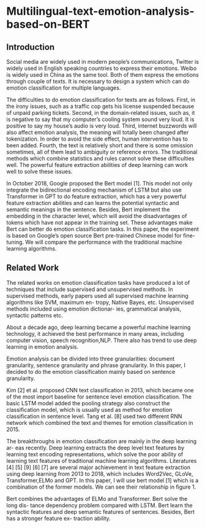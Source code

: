 # Multilingual-text-emotion-analysis-based-on-BERT

## Introduction
Social media are widely used in modern people’s communications, Twitter is widely used in English speaking countries to express their emotions. Weibo is widely used in China as the same tool. Both of them express the emotions through couple of texts. It is necessary to design a system which can do emotion classification for multiple languages.

The difficulties to do emotion classification for texts are as follows. First, in the irony issues, such as a traffic cop gets his license suspended because of unpaid parking tickets. Second, in the domain-related  issues,  such  as,  it  is  negative to  say  that my computer’s cooling system sound very loud.  It is positive to say my house’s audio is very loud. Third, internet buzzwords will also affect emotion analysis, the meaning will totally been changed after tokenization.  In  order  to  avoid  the  side effect, human intervention has  to  been  added.  Fourth,  the  text  is  relatively  short and there is some omission sometimes, all of them lead to ambiguity or reference errors. The traditional  methods  which  combine  statistics  and  rules  cannot  solve these difficulties well.  The powerful feature extraction abilities of deep learning can work well to solve these issues.

In October 2018,  Google proposed the Bert model [1].  This model not only integrate the bidirectional encoding mechanism of LSTM but also use Transformer in GPT to do feature extraction, which has a very powerful feature extraction abilities and can learns the potential syntactic and semantic meanings in the sentence. Besides, Bert implement the embedding in the character level, which will avoid the disadvantages of tokens which have not appear in the training set. These advantages make Bert can better do  emotion  classification  tasks.  In  this  paper,  the  experiment  is  based on Google’s open source Bert pre-trained Chinese model for fine-tuning. We will compare the performance with the traditional machine learning algorithms.

## Related Work
The related works on emotion classification tasks have produced a lot of techniques that include supervised and unsupervised methods. In supervised methods, early papers used all supervised machine learning algorithms like SVM, maximum en- tropy, Native Bayes, etc. Unsupervised methods included using emotion dictionar- ies, grammatical analysis, syntactic patterns etc. 

About a decade ago, deep learning became a powerful machine learning technology, it achieved the best performance in many areas, including computer vision, speech recognition,NLP. There also has trend to use deep learning in emotion analysis.

Emotion analysis can be divided into three granularities: document granularity, sentence granularity and phrase granularity. In this paper, I decided to do the emotion classification mainly based on sentence granularity.

Kim [2] et al. proposed CNN text classification in 2013, which became one of the most import baseline for sentence level emotion classification.
The basic LSTM model added the pooling strategy also construct the classification model, which is usually used as method for emotion classification in sentence level. Tang et al. [8] used two different RNN network which combined the text and themes for emotion classification in 2015.

The breakthroughs in emotion classification are mainly in the deep learning ar- eas recently. Deep learning extracts the deep level text features by learning text encoding representations, which solve the poor ability of learning text features of traditional machine learning algorithms. Literatures [4] [5] [9] [6] [7] are several major achievement in text feature extraction using deep learning from 2013 to 2018, which includes Word2Vec, GLoVe, Transformer,ELMo and GPT. In this paper, I will use bert model [1] which is a combination of the former models. We can see their relationship in figure 1.

Bert combines the advantages of ELMo and Transformer. Bert solve the long dis- tance dependency problem compared with LSTM. Bert learn the syntactic features and deep semantic features of sentences. Besides, Bert has a stronger feature ex- traction ability.
